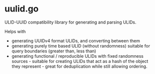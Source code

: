 # uulid.go

ULID-UUID compatibility library for generating and parsing ULIDs.

Helps with 
* generating UUIDv4 format ULIDs, and converting between them
* generating purely time based ULID (without randomness) suitable for query boundaries (greater than, less than)
* generating functional / reproducible ULIDs with fixed randomness sources - suitable for creating ULIDs that act as a hash of the object they represent - great for deduplication while still allowing ordering. 


